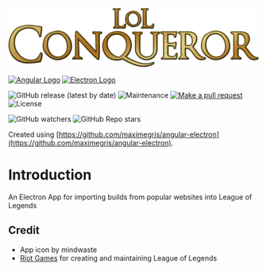![Conqueror Logo](https://github.com/jisaacfriend/lol-conqueror/blob/main/src/assets/images/logo.png)

[![Angular Logo](https://www.vectorlogo.zone/logos/angular/angular-icon.svg)](https://angular.io/) [![Electron Logo](https://www.vectorlogo.zone/logos/electronjs/electronjs-icon.svg)](https://electronjs.org/)

![GitHub release (latest by date)](https://img.shields.io/github/v/release/jisaacfriend/league-conqueror)
![Maintenance](https://img.shields.io/maintenance/yes/2020)
[![Make a pull request](https://img.shields.io/badge/PRs-Welcome-brightgreen)](/pulls)
![License](https://img.shields.io/badge/License-MIT-brightgreen)

![GitHub watchers](https://img.shields.io/github/watchers/jisaacfriend/league-conqueror?label=Watch%20on%20Github&style=social)
![GitHub Repo stars](https://img.shields.io/github/stars/jisaacfriend/league-conqueror?style=social)

Created using [https://github.com/maximegris/angular-electron](https://github.com/maximegris/angular-electron).

# Introduction

An Electron App for importing builds from popular websites into League of Legends

## Credit
* App icon by mindwaste
* [Riot Games](https://www.riotgames.com/) for creating and maintaining League of Legends
